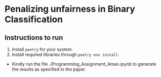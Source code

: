 # Penalizing unfairness in Binary Classification

> 

## Instructions to run

1. Install `poetry` for your system.
2. Install required libraries through `poetry env install`.

- Kindly run the file ./Programming_Assignment_Aman.ipynb to generate the results as specified in the paper.
